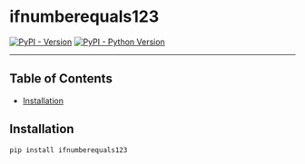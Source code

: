 # ifnumberequals123

[![PyPI - Version](https://img.shields.io/pypi/v/ifnumberequals123.svg)](https://pypi.org/project/ifnumberequals123)
[![PyPI - Python Version](https://img.shields.io/pypi/pyversions/ifnumberequals123.svg)](https://pypi.org/project/ifnumberequals123)

-----

## Table of Contents

- [Installation](#installation)

## Installation

```console
pip install ifnumberequals123
```